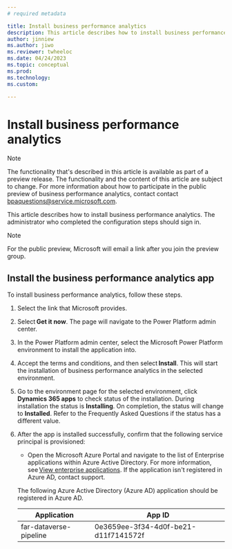 ```yaml
---
# required metadata

title: Install business performance analytics
description: This article describes how to install business performance analytics
author: jinniew
ms.author: jiwo
ms.reviewer: twheeloc 
ms.date: 04/24/2023
ms.topic: conceptual
ms.prod: 
ms.technology:
ms.custom:

---
```


# Install business performance analytics

>[!NOTE]
>The functionality that's described in this article is available as part of a preview release. The functionality and the content of this article are subject to change. For more information about how to participate in the public preview of business performance analytics, contact contact <bpaquestions@service.microsoft.com>.

This article describes how to install business performance analytics. The administrator who completed the configuration steps should sign in.    

>[!NOTE]
>For the public preview, Microsoft will email a link after you join the preview group.

## Install the business performance analytics app

To install business performance analytics, follow these steps. 

1. Select the link that Microsoft provides. 
2. Select **Get it now**. The page will navigate to the Power Platform admin center. 
3. In the Power Platform admin center, select the Microsoft Power Platform environment to install the application into. 
4. Accept the terms and conditions, and then select **Install**. This will start the installation of business performance analytics in the selected environment. 
5. Go to the environment page for the selected environment, click **Dynamics 365 apps** to check status of the installation. During installation the status is **Installing**. On completion, the status will change to **Installed**. Refer to the Frequently Asked Questions if the status has a different value. 
6. After the app is installed successfully, confirm that the following service principal is provisioned: 
     - Open the Microsoft Azure Portal and navigate to the list of Enterprise applications within Azure Active Directory. For more information, see [View enterprise applications](/azure/active-directory/manage-apps/view-applications-portal). If the application isn't registered in Azure AD, contact support. 

     The following Azure Active Directory (Azure AD) application should be registered in Azure AD.

     | Application | App ID |
     |-------------|--------|
     | far-dataverse-pipeline | 0e3659ee-3f34-4d0f-be21-d11f7141572f |

   

